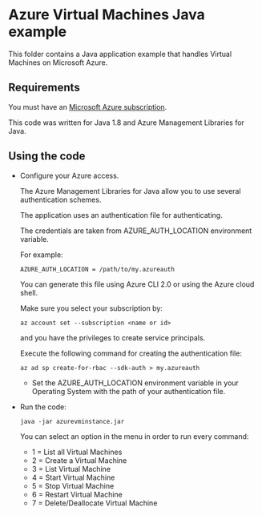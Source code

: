 # Azure Virtual Machines Java example

This folder contains a Java application example that handles Virtual Machines on Microsoft Azure.




## Requirements

You must have an [Microsoft Azure subscription](https://azure.microsoft.com/).

This code was written for Java 1.8 and Azure Management Libraries for Java.




## Using the code

* Configure your Azure access.

  The Azure Management Libraries for Java allow you to use several authentication schemes.

  The application uses an authentication file for authenticating.

  The credentials are taken from AZURE_AUTH_LOCATION environment variable.

  For example:
  
  ```
  AZURE_AUTH_LOCATION = /path/to/my.azureauth
  ```

  You can generate this file using Azure CLI 2.0 or using the Azure cloud shell.

  Make sure you select your subscription by:

  ```
  az account set --subscription <name or id>
  ```

  and you have the privileges to create service principals.

  Execute the following command for creating the authentication file:
  
  ```
  az ad sp create-for-rbac --sdk-auth > my.azureauth
  ```
  
  * Set the AZURE_AUTH_LOCATION environment variable in your Operating System with the path of your authentication file.

* Run the code:

  ```
  java -jar azurevminstance.jar
  ```

  You can select an option in the menu in order to run every command:

  * 1 = List all Virtual Machines
  * 2 = Create a Virtual Machine
  * 3 = List Virtual Machine
  * 4 = Start Virtual Machine
  * 5 = Stop Virtual Machine
  * 6 = Restart Virtual Machine
  * 7 = Delete/Deallocate Virtual Machine
  